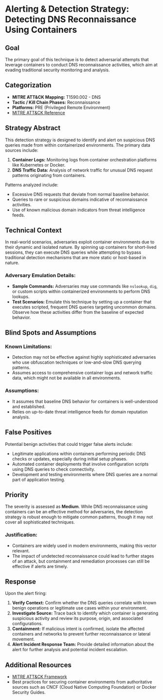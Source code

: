 # Alerting & Detection Strategy: Detecting DNS Reconnaissance Using Containers

## Goal
The primary goal of this technique is to detect adversarial attempts that leverage containers to conduct DNS reconnaissance activities, which aim at evading traditional security monitoring and analysis.

## Categorization
- **MITRE ATT&CK Mapping:** T1590.002 - DNS
- **Tactic / Kill Chain Phases:** Reconnaissance
- **Platforms:** PRE (Privileged Remote Environment)
- [MITRE ATT&CK Reference](https://attack.mitre.org/techniques/T1590/002)

## Strategy Abstract
This detection strategy is designed to identify and alert on suspicious DNS queries made from within containerized environments. The primary data sources include:

1. **Container Logs:** Monitoring logs from container orchestration platforms like Kubernetes or Docker.
2. **DNS Traffic Data:** Analysis of network traffic for unusual DNS request patterns originating from containers.

Patterns analyzed include:

- Excessive DNS requests that deviate from normal baseline behavior.
- Queries to rare or suspicious domains indicative of reconnaissance activities.
- Use of known malicious domain indicators from threat intelligence feeds.

## Technical Context
In real-world scenarios, adversaries exploit container environments due to their dynamic and isolated nature. By spinning up containers for short-lived sessions, they can execute DNS queries while attempting to bypass traditional detection mechanisms that are more static or host-based in nature.

### Adversary Emulation Details:
- **Sample Commands:** Adversaries may use commands like `nslookup`, `dig`, or custom scripts within containerized environments to perform DNS lookups.
- **Test Scenarios:** Emulate this technique by setting up a container that executes scripted, frequent DNS queries targeting uncommon domains. Observe how these activities differ from the baseline of expected behavior.

## Blind Spots and Assumptions
### Known Limitations:
- Detection may not be effective against highly sophisticated adversaries who use obfuscation techniques or low-and-slow DNS querying patterns.
- Assumes access to comprehensive container logs and network traffic data, which might not be available in all environments.

### Assumptions:
- It assumes that baseline DNS behavior for containers is well-understood and established.
- Relies on up-to-date threat intelligence feeds for domain reputation analysis.

## False Positives
Potential benign activities that could trigger false alerts include:

- Legitimate applications within containers performing periodic DNS checks or updates, especially during initial setup phases.
- Automated container deployments that involve configuration scripts using DNS queries to check connectivity.
- Development and testing environments where DNS queries are a normal part of application testing.

## Priority
The severity is assessed as **Medium**. While DNS reconnaissance using containers can be an effective method for adversaries, the detection strategy is robust enough to mitigate common patterns, though it may not cover all sophisticated techniques.

### Justification:
- Containers are widely used in modern environments, making this vector relevant.
- The impact of undetected reconnaissance could lead to further stages of an attack, but containment and remediation processes can still be effective if alerts are timely.

## Response
Upon the alert firing:

1. **Verify Context:** Confirm whether the DNS queries correlate with known benign operations or legitimate use cases within your environment.
2. **Investigate Source:** Trace back to identify which container is generating suspicious activity and review its purpose, origin, and associated configurations.
3. **Containment:** If malicious intent is confirmed, isolate the affected containers and networks to prevent further reconnaissance or lateral movement.
4. **Alert Incident Response Team:** Provide detailed information about the alert for further analysis and potential incident escalation.

## Additional Resources
- [MITRE ATT&CK Framework](https://attack.mitre.org)
- Best practices for securing container environments from authoritative sources such as CNCF (Cloud Native Computing Foundation) or Docker Security Guides.